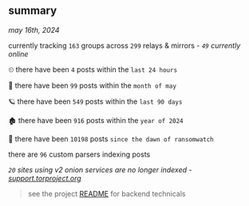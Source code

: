 
## summary
_may 16th, 2024_

currently tracking `163` groups across `299` relays & mirrors - _`49` currently online_

⏲ there have been `4` posts within the `last 24 hours`

🦈 there have been `99` posts within the `month of may`

🪐 there have been `549` posts within the `last 90 days`

🏚 there have been `916` posts within the `year of 2024`

🦕 there have been `10198` posts `since the dawn of ransomwatch`

there are `96` custom parsers indexing posts

_`20` sites using v2 onion services are no longer indexed - [support.torproject.org](https://support.torproject.org/onionservices/v2-deprecation/)_

> see the project [README](https://github.com/joshhighet/ransomwatch#ransomwatch--) for backend technicals
